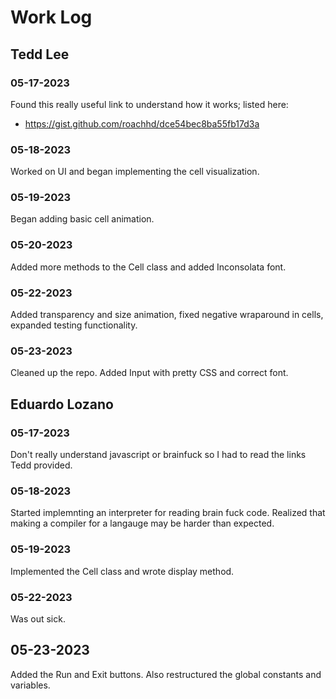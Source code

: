 # Work Log

## Tedd Lee

### 05-17-2023

Found this really useful link to understand how it works; listed here:
* https://gist.github.com/roachhd/dce54bec8ba55fb17d3a

### 05-18-2023

Worked on UI and began implementing the cell visualization.

### 05-19-2023

Began adding basic cell animation.

### 05-20-2023

Added more methods to the Cell class and added Inconsolata font.

### 05-22-2023

Added transparency and size animation, fixed negative wraparound in cells, expanded testing functionality.

### 05-23-2023

Cleaned up the repo. Added Input with pretty CSS and correct font. 

## Eduardo Lozano

### 05-17-2023

Don't really understand javascript or brainfuck so I had to read the links Tedd provided.

### 05-18-2023

Started implemnting an interpreter for reading brain fuck code. Realized that making a compiler for a langauge may be harder than expected.

### 05-19-2023

Implemented the Cell class and wrote display method.

### 05-22-2023

Was out sick.

## 05-23-2023

Added the Run and Exit buttons. Also restructured the global constants and variables.